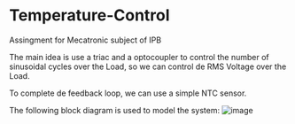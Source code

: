 # Temperature-Control
 Assingment for Mecatronic subject of IPB

The main idea is use a triac and a optocoupler to control the number of sinusoidal cycles over the Load, so we can control de RMS Voltage over the Load.

To complete de feedback loop, we can use a simple NTC sensor.

The following block diagram is used to model the system:
![image](https://github.com/Kanedinha/Temperature-Control/assets/59540104/0c4a8a21-1a49-4887-9d15-2316cdb38abd)

